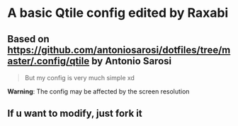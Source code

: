 # A basic Qtile **config edited by Raxabi**

## Based on https://github.com/antoniosarosi/dotfiles/tree/master/.config/qtile by Antonio Sarosi

> But my config is very much simple xd

**Warning**: The config may be affected by the screen resolution

## If u want to modify, just fork it

